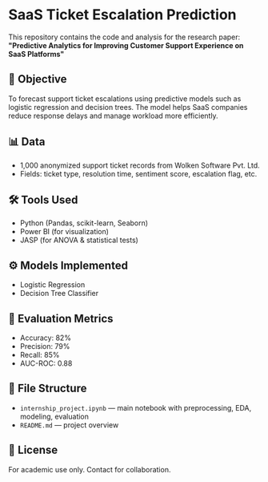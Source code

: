 # SaaS Ticket Escalation Prediction

This repository contains the code and analysis for the research paper:
**"Predictive Analytics for Improving Customer Support Experience on SaaS Platforms"**

## 🧠 Objective

To forecast support ticket escalations using predictive models such as logistic regression and decision trees. The model helps SaaS companies reduce response delays and manage workload more efficiently.

## 📊 Data

- 1,000 anonymized support ticket records from Wolken Software Pvt. Ltd.
- Fields: ticket type, resolution time, sentiment score, escalation flag, etc.

## 🛠️ Tools Used

- Python (Pandas, scikit-learn, Seaborn)
- Power BI (for visualization)
- JASP (for ANOVA & statistical tests)

## ⚙️ Models Implemented

- Logistic Regression
- Decision Tree Classifier

## 🧪 Evaluation Metrics

- Accuracy: 82%
- Precision: 79%
- Recall: 85%
- AUC-ROC: 0.88

## 📂 File Structure

- `internship_project.ipynb` — main notebook with preprocessing, EDA, modeling, evaluation
- `README.md` — project overview


## 🧵 License

For academic use only. Contact for collaboration.

